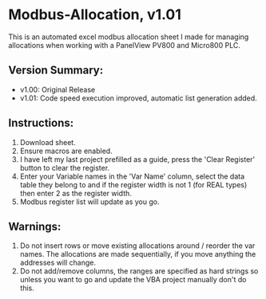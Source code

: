 # Modbus-Allocation, v1.01
This is an automated excel modbus allocation sheet I made for managing allocations when working with a PanelView PV800 and Micro800 PLC.

## Version Summary:
* v1.00: Original Release
* v1.01: Code speed execution improved, automatic list generation added.

## Instructions:
1. Download sheet.
2. Ensure macros are enabled.
3. I have left my last project prefilled as a guide, press the 'Clear Register' button to clear the register.
4. Enter your Variable names in the 'Var Name' column, select the data table they belong to and if the register width is not 1 (for REAL types) then enter 2 as the register width.
5. Modbus register list will update as you go.



## Warnings:
1. Do not insert rows or move existing allocations around / reorder the var names. The allocations are made sequentially, if you move anything the addresses will change.
2. Do not add/remove columns, the ranges are specified as hard strings so unless you want to go and update the VBA project manually don't do this.
